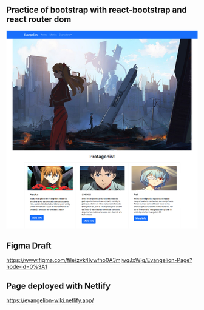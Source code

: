 ## Practice of bootstrap with react-bootstrap and react router dom

![plot](./src/assets/images/page.png)

## Figma Draft

https://www.figma.com/file/zvk4lvwfho0A3mjwqJxWjq/Evangelion-Page?node-id=0%3A1

## Page deployed with Netlify

https://evangelion-wiki.netlify.app/
